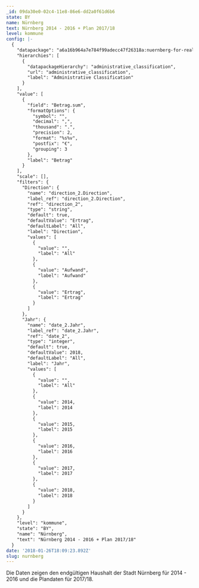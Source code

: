 ```yaml
---
_id: 09da30e0-02c4-11e8-86e6-dd2a0f61d6b6
state: BY
name: Nürnberg
text: Nürnberg 2014 - 2016 + Plan 2017/18
level: kommune
config: |-
  {
    "datapackage": "a6a16b964a7e784f99adecc47f26318a:nuernberg-for-real",
    "hierarchies": [
      {
        "datapackageHierarchy": "administrative_classification",
        "url": "administrative_classification",
        "label": "Administrative Classification"
      }
    ],
    "value": [
      {
        "field": "Betrag.sum",
        "formatOptions": {
          "symbol": "",
          "decimal": ",",
          "thousand": ".",
          "precision": 2,
          "format": "%s%v",
          "postfix": "€",
          "grouping": 3
        },
        "label": "Betrag"
      }
    ],
    "scale": [],
    "filters": {
      "Direction": {
        "name": "direction_2.Direction",
        "label_ref": "direction_2.Direction",
        "ref": "direction_2",
        "type": "string",
        "default": true,
        "defaultValue": "Ertrag",
        "defaultLabel": "All",
        "label": "Direction",
        "values": [
          {
            "value": "",
            "label": "All"
          },
          {
            "value": "Aufwand",
            "label": "Aufwand"
          },
          {
            "value": "Ertrag",
            "label": "Ertrag"
          }
        ]
      },
      "Jahr": {
        "name": "date_2.Jahr",
        "label_ref": "date_2.Jahr",
        "ref": "date_2",
        "type": "integer",
        "default": true,
        "defaultValue": 2018,
        "defaultLabel": "All",
        "label": "Jahr",
        "values": [
          {
            "value": "",
            "label": "All"
          },
          {
            "value": 2014,
            "label": 2014
          },
          {
            "value": 2015,
            "label": 2015
          },
          {
            "value": 2016,
            "label": 2016
          },
          {
            "value": 2017,
            "label": 2017
          },
          {
            "value": 2018,
            "label": 2018
          }
        ]
      }
    },
    "level": "kommune",
    "state": "BY",
    "name": "Nürnberg",
    "text": "Nürnberg 2014 - 2016 + Plan 2017/18"
  }
date: '2018-01-26T18:09:23.892Z'
slug: nurnberg
---
```

Die Daten zeigen den endgültigen Haushalt der Stadt Nürnberg für 2014 - 2016 und die Plandaten für 2017/18.
